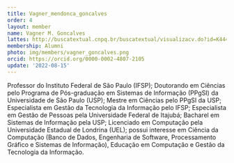 ```yaml
---
title: Vagner_mendonca_goncalves
order: 4
layout: member
name: Vagner M. Goncalves
lattes: http://buscatextual.cnpq.br/buscatextual/visualizacv.do?id=K4449306J0
membership: Alumni
photo: img/members/vagner_goncalves.png
orcid: https://orcid.org/0000-0002-4807-2105
update: '2022-08-15'
---
```


Professor do Instituto Federal de São Paulo (IFSP); Doutorando em Ciências pelo Programa de Pós-graduação em Sistemas de Informação (PPgSI) da Universidade de São Paulo (USP); Mestre em Ciências pelo PPgSI da USP; Especialista em Gestão da Tecnologia da Informação pelo IFSP; Especialista em Gestão de Pessoas pela Universidade Federal de Itajubá; Bacharel em Sistemas de Informação pela USP; Licenciado em Computação pela Universidade Estadual de Londrina (UEL); possui interesse em Ciência da Computação (Banco de Dados, Engenharia de Software, Processamento Gráfico e Sistemas de Informação), Educação em Computação e Gestão da Tecnologia da Informação.